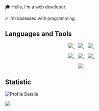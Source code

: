 🎓 Hello, I'm a web developer.

🔥 I'm obsessed with programming.

## Languages and Tools

<p align='center'>
  <a href="#">
    <img src="https://img.shields.io/badge/HTML-d5d5d5?style=for-the-badge&logo=HTML5" />
  </a>&nbsp;&nbsp;
  <a href="#">
    <img src="https://img.shields.io/badge/CSS-d5d5d5?style=for-the-badge&logo=CSS3" />
  </a>&nbsp;&nbsp; 
   <a href="#">
    <img src="https://img.shields.io/badge/SASS-d5d5d5?style=for-the-badge&logo=sass" />
  </a>&nbsp;&nbsp;  
</p>
<p align='center'>
  <a href="#">
    <img src="https://img.shields.io/badge/JavaScript-d5d5d5?style=for-the-badge&logo=JavaScript" />
  </a>&nbsp;&nbsp;
  <a href="#">
    <img src="https://img.shields.io/badge/React-d5d5d5?style=for-the-badge&logo=React" />
  </a>&nbsp;&nbsp; 
   <a href="#">
    <img src="https://img.shields.io/badge/Redux-d5d5d5?style=for-the-badge&logo=Redux" />
  </a>&nbsp;&nbsp;  
</p>
<p align='center'>
  <a href="#">
    <img src="https://img.shields.io/badge/GIT-d5d5d5?style=for-the-badge&logo=git" />
  </a>&nbsp;&nbsp;
    
</p>

## Statistic

![Profile Details](http://github-profile-summary-cards.vercel.app/api/cards/profile-details?username=gray-starling)

<img src="https://github-readme-stats.vercel.app/api/top-langs/?username=gray-starling&layout=compact&theme=buefy&hide_border=true" /> 
  
 



